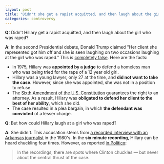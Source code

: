```yaml
---
layout: post  
title: "Didn't she get a rapist acquitted, and then laugh about the girl who was raped?"  
categories: controversy
---
```


**Q:** Didn't Hillary get a rapist acquitted, and then laugh about the girl who was raped?  

**A**: In the second Presidential debate, Donald Trump claimed "Her client she represented
got him off and she is seen laughing on two occasions laughing at the girl who was raped." This is [completely false](http://www.politico.com/blogs/2016-presidential-debate-fact-check/2016/10/trump-is-wrong-hillary-clinton-did-not-laugh-about-the-rape-of-a-12-year-old-229455#ixzz4MiTn0Cwt). Here are the facts:

* In 1975, Hillary was **appointed by a judge** to defend a homeless man who was being tried for the rape of a 12 year old girl. 
* Hillary was a young lawyer, only 27 at the time, and **did not want to take the case**. However, since she was appointed, she was not in a position to refuse.
* The [Sixth Amendment of the U.S. Constitution](http://constitution.findlaw.com/amendment6.html) guarantees the right to an attorney. As a result, Hillary was **obligated to defend her client to the best of her ability**, which she did.
* The case resulted in a plea bargain, in which **the defendant was convicted** of a lesser charge.

**Q**: But how could Hillary laugh at a girl who was raped?

**A**: She didn't. This accusation stems from [a recorded interview with an Arkansas journalist](https://www.youtube.com/watch?v=e2f13f2awK4) in the 1980's. In the **six minute recording**, Hillary can be heard chuckling four times. However, as reported [in Politico](http://www.politico.com/blogs/2016-presidential-debate-fact-check/2016/10/trump-is-wrong-hillary-clinton-did-not-laugh-about-the-rape-of-a-12-year-old-229455#ixzz4MiTn0Cwt):

> In the recordings, there are spots where Clinton chuckles — but never about the central thrust of the case.
